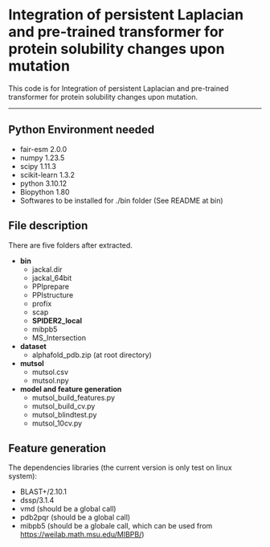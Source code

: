 # Integration of persistent Laplacian and pre-trained transformer for protein solubility changes upon mutation
This code is for Integration of persistent Laplacian and pre-trained transformer for protein solubility changes upon mutation. 
******

## Python Environment needed
- fair-esm                  2.0.0
- numpy                     1.23.5
- scipy                     1.11.3
- scikit-learn              1.3.2
- python                    3.10.12
- Biopython                 1.80
- Softwares to be installed for ./bin folder (See README at bin)

## File description
There are five folders after extracted. 
* **bin** 
    * jackal.dir
    * jackal_64bit
    * PPIprepare
    * PPIstructure
    * profix
    * scap
    * **SPIDER2_local**
    * mibpb5 
    * MS_Intersection 
* **dataset**
    * alphafold_pdb.zip (at root directory)
* **mutsol**
    * mutsol.csv
    * mutsol.npy     
* **model and feature generation**
    * mutsol_build_features.py
    * mutsol_build_cv.py
    * mutsol_blindtest.py
    * mutsol_10cv.py

## Feature generation
The dependencies libraries (the current version is only test on linux system):

* BLAST+/2.10.1
* dssp/3.1.4
* vmd (should be a global call)
* pdb2pqr (should be a global call)
* mibpb5 (should be a globale call, which can be used from https://weilab.math.msu.edu/MIBPB/)
